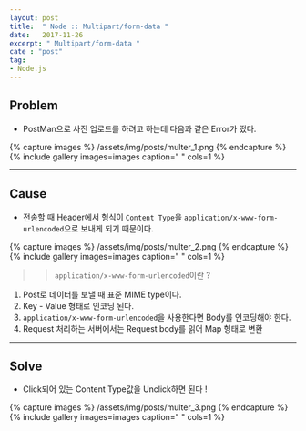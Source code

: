 ```yaml
---
layout: post
title:  " Node :: Multipart/form-data "
date:   2017-11-26
excerpt: " Multipart/form-data "
cate : "post"
tag:
- Node.js
---
```


## Problem

* PostMan으로 사진 업로드를 하려고 하는데 다음과 같은 Error가 떴다. 

{% capture images %}
	/assets/img/posts/multer_1.png
{% endcapture %}
{% include gallery images=images caption=" " cols=1 %}

---

## Cause

* 전송할 때 Header에서 형식이 `Content Type`을 `application/x-www-form-urlencoded`으로 보내게 되기 때문이다.

{% capture images %}
	/assets/img/posts/multer_2.png
{% endcapture %}
{% include gallery images=images caption=" " cols=1 %}


>> `application/x-www-form-urlencoded`이란 ?

1. Post로 데이터를 보낼 때 표준 MIME type이다.
2. Key - Value 형태로 인코딩 된다.
3. `application/x-www-form-urlencoded`을 사용한다면 Body를 인코딩해야 한다.
4. Request 처리하는 서버에서는 Request body를 읽어 Map 형태로 변환

---

## Solve

* Click되어 있는 Content Type값을 Unclick하면 된다 !

{% capture images %}
	/assets/img/posts/multer_3.png
{% endcapture %}
{% include gallery images=images caption=" " cols=1 %}

